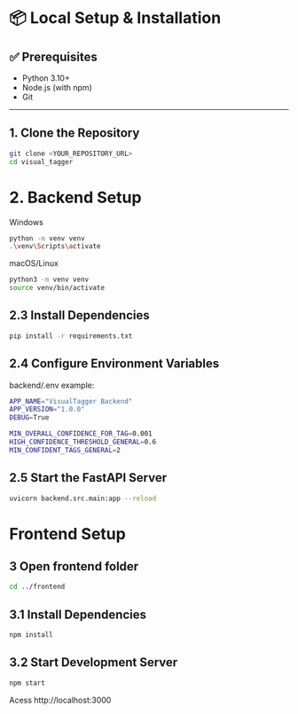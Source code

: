 # 📦 Local Setup & Installation

## ✅ Prerequisites

- Python 3.10+
- Node.js (with npm)
- Git

---

## 1. Clone the Repository

```bash
git clone <YOUR_REPOSITORY_URL>
cd visual_tagger
````

# 2. Backend Setup

 Windows
````bash
python -m venv venv
.\venv\Scripts\activate
````
 macOS/Linux
````bash
python3 -m venv venv
source venv/bin/activate
````

## 2.3 Install Dependencies
````bash
pip install -r requirements.txt
````

## 2.4 Configure Environment Variables
backend/.env example:
```bash
APP_NAME="VisualTagger Backend"
APP_VERSION="1.0.0"
DEBUG=True

MIN_OVERALL_CONFIDENCE_FOR_TAG=0.001
HIGH_CONFIDENCE_THRESHOLD_GENERAL=0.6
MIN_CONFIDENT_TAGS_GENERAL=2
```

## 2.5 Start the FastAPI Server

```bash
uvicorn backend.src.main:app --reload
```

# Frontend Setup

## 3 Open frontend folder
```bash
cd ../frontend
```
## 3.1 Install Dependencies
```bash
npm install
```

## 3.2 Start Development Server
```bash
npm start
```

Acess http://localhost:3000


